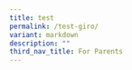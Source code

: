 ```yaml
---
title: test
permalink: /test-giro/
variant: markdown
description: ""
third_nav_title: For Parents
---
```

